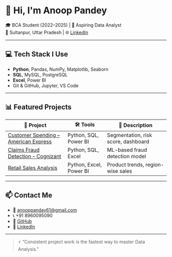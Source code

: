 # 👋 Hi, I'm Anoop Pandey

🎓 BCA Student (2022–2025) | 💼 Aspiring Data Analyst  
📍 Sultanpur, Uttar Pradesh | 🌐 [LinkedIn](https://www.linkedin.com/in/anoop-pandey-7931a5229)

---

## 💻 Tech Stack I Use
- **Python**, Pandas, NumPy, Matplotlib, Seaborn  
- **SQL**, MySQL, PostgreSQL  
- **Excel**, Power BI  
- Git & GitHub, Jupyter, VS Code  

---

## 📊 Featured Projects

| 💼 Project | 🛠️ Tools | 📌 Description |
|-----------|----------|----------------|
| [Customer Spending – American Express](https://github.com/Anoop18Pandey/Amex_Customer_Spending_By_Anoop) | Python, SQL, Power BI | Segmentation, risk score, dashboard |
| [Claims Fraud Detection – Cognizant](https://github.com/Anoop18Pandey/Cognizant_Healthcare_Fraud_By_Anoop) | Python, SQL, Excel | ML-based fraud detection model |
| [Retail Sales Analysis](https://github.com/Anoop18Pandey/Retail_Sales_Analysis_By_Anoop) | Python, Excel, Power BI | Product trends, region-wise sales |

---

## 📫 Contact Me

- 📧 anooppanday61@gmail.com  
- 📞 +91 8960095090  
- 🔗 [GitHub](https://github.com/Anoop18Pandey)  
- 🔗 [LinkedIn](https://www.linkedin.com/in/anoop-pandey-7931a5229)

---

> ⚡ “Consistent project work is the fastest way to master Data Analysis.”
